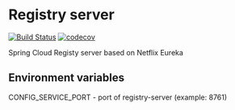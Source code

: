 # Registry server

[![Build Status](https://api.travis-ci.org/proshik/thinkclearly.svg?branch=master)](https://travis-ci.org/proshik/registry-server)
[![codecov](https://codecov.io/gh/proshik/registry-server/branch/master/graph/badge.svg)](https://codecov.io/gh/proshik/registry-server)

 Spring Cloud Registy server based on Netflix Eureka
 
## Environment variables

CONFIG_SERVICE_PORT - port of registry-server (example: 8761)
